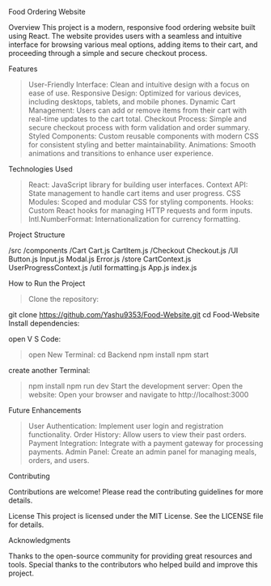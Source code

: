 Food Ordering Website

Overview
This project is a modern, responsive food ordering website built using React. The website provides users with a seamless and intuitive interface for browsing various meal options, adding items to their cart, and proceeding through a simple and secure checkout process.

Features
>User-Friendly Interface: Clean and intuitive design with a focus on ease of use.
Responsive Design: Optimized for various devices, including desktops, tablets, and mobile phones.
>Dynamic Cart Management: Users can add or remove items from their cart with real-time updates to the cart total.
>Checkout Process: Simple and secure checkout process with form validation and order summary.
>Styled Components: Custom reusable components with modern CSS for consistent styling and better maintainability.
>Animations: Smooth animations and transitions to enhance user experience.

Technologies Used

>React: JavaScript library for building user interfaces.
>Context API: State management to handle cart items and user progress.
>CSS Modules: Scoped and modular CSS for styling components.
>Hooks: Custom React hooks for managing HTTP requests and form inputs.
>Intl.NumberFormat: Internationalization for currency formatting.

Project Structure

/src
  /components
    /Cart
      Cart.js
      CartItem.js
    /Checkout
      Checkout.js
    /UI
      Button.js
      Input.js
      Modal.js
    Error.js
  /store
    CartContext.js
    UserProgressContext.js
  /util
    formatting.js
  App.js
  index.js
  
How to Run the Project

>Clone the repository:

git clone https://github.com/Yashu9353/Food-Website.git
cd Food-Website
Install dependencies:

open V S Code:
>open New Terminal:
>cd Backend
>npm install
>npm start

create another Terminal:
>npm install
>npm run dev
Start the development server:
Open the website:
Open your browser and navigate to http://localhost:3000

Future Enhancements

>User Authentication: Implement user login and registration functionality.
>Order History: Allow users to view their past orders.
>Payment Integration: Integrate with a payment gateway for processing payments.
>Admin Panel: Create an admin panel for managing meals, orders, and users.

Contributing

Contributions are welcome! Please read the contributing guidelines for more details.

License
This project is licensed under the MIT License. See the LICENSE file for details.

Acknowledgments

Thanks to the open-source community for providing great resources and tools.
Special thanks to the contributors who helped build and improve this project.
